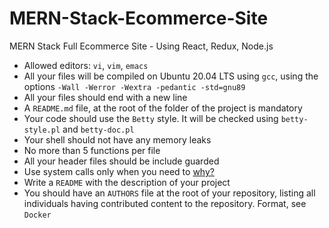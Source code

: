 # MERN-Stack-Ecommerce-Site
MERN Stack Full Ecommerce Site - Using  React, Redux, Node.js

- Allowed editors: `vi`, `vim`, `emacs`  
- All your files will be compiled on Ubuntu 20.04 LTS using `gcc`, using the options `-Wall -Werror -Wextra -pedantic -std=gnu89`  
- All your files should end with a new line  
- A `README.md` file, at the root of the folder of the project is mandatory  
- Your code should use the `Betty` style. It will be checked using `betty-style.pl` and `betty-doc.pl`  
- Your shell should not have any memory leaks  
- No more than 5 functions per file  
- All your header files should be include guarded  
- Use system calls only when you need to [why?](https://www.quora.com/Why-are-system-calls-expensive-in-operating-systems)  
- Write a `README` with the description of your project  
- You should have an `AUTHORS` file at the root of your repository, listing all individuals having contributed content to the repository. Format, see `Docker`  
